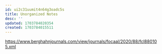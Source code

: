 ```yaml
---
id: ui2c31uumit4n64g3oadc5s
title: Unorganized Notes
desc: ''
updated: 1703784020354
created: 1703784015511
---
```

https://www.berghahnjournals.com/view/journals/focaal/2020/88/fcl880105.xml

